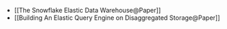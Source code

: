 - [[The Snowflake Elastic Data Warehouse@Paper]]
- [[Building An Elastic Query Engine on Disaggregated Storage@Paper]]